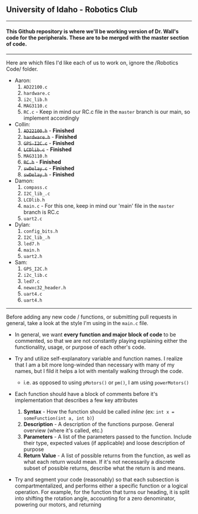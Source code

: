 ## University of Idaho - Robotics Club
---
#### This Github repository is where we'll be working version of Dr. Wall's code for the peripherals. These are to be merged with the master section of code.
---
Here are which files I'd like each of us to work on, ignore the /Robotics Code/ folder.
* Aaron:
  1. `AD22100.c`
  2. `hardware.c`
  3. `i2c_lib.h`
  4. `MAG3110.c`
  5. `RC.c` - Keep in mind our RC.c file in the `master` branch is our main, so implement accordingly
* Collin:
  1. ~~`AD22100.h`~~ - __Finished__
  2. ~~`hardware.h`~~ - __Finished__
  3. ~~`GPS-I2C.c`~~ - __Finished__
  4. ~~`LCDlib.c`~~ - __Finished__
  5. `MAG3110.h`
  6. ~~`RC.h`~~ - __Finished__
  7. ~~`swDelay.c`~~ - __Finished__
  8. ~~`swDelay.h`~~ - __Finished__
* Damon:
  1. `compass.c`
  2. `I2C_lib_.c`
  3. `LCDlib.h`
  4. `main.c` - For this one, keep in mind our 'main' file in the `master` branch is RC.c
  5. `uart2.c`
* Dylan:
  1. `config_bits.h`
  2. `I2C_lib_.h`
  3. `led7.h`
  4. `main.h`
  5. `uart2.h`
* Sam:
  1. `GPS_I2C.h`
  2. `i2c_lib.c`
  3. `led7.c`
  4. `newxc32_header.h`
  5. `uart4.c`
  6. `uart4.h`

---

Before adding any new code / functions, or submitting pull requests in general, take a look at the style I'm using in the `main.c` file.

* In general, we want __every function and major block of code__ to be commented, so that we are not constantly playing explaining either the functionality, usage, or purpose of each other's code.

* Try and utilize self-explanatory variable and function names. I realize that I am a bit more long-winded than necessary with many of my names, but I fild it helps a lot with mentally walking through the code.
  * i.e. as opposed to using `pMotors()` or `pm()`, I am using `powerMotors()`

* Each function should have a block of comments before it's implementation that describes a few key attributes
  1. __Syntax__ - How the function should be called *inline* (ex: `int x = someFunction(int a, int b)`)
  2. __Description__ - A description of the functions purpose. General overview (where it's called, etc.)
  3. __Parameters__ - A list of the parameters passed to the function. Include their type, expected values (if applicable) and loose description of purpose
  4. __Return Value__ - A list of possible returns from the function, as well as what each return would mean. If it's not necessarily a discrete subset of possible returns, describe what the return is and means.
  
* Try and segment your code (reasonably) so that each subsection is compartmentalized, and performs either a specific function or a logical operation. For example, for the function that turns our heading, it is split into shifting the rotation angle, accounting for a zero denominator, powering our motors, and returning
